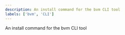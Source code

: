 ```yaml
---
description: An install command for the bvm CLI tool
labels: ['bvm', 'CLI']
---
```


An install command for the bvm CLI tool
